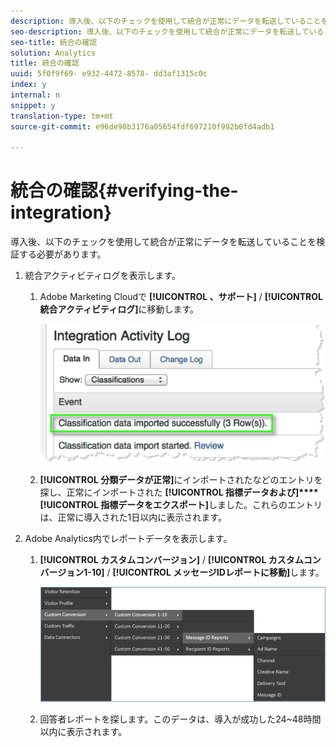 ```yaml
---
description: 導入後、以下のチェックを使用して統合が正常にデータを転送していることを検証する必要があります。
seo-description: 導入後、以下のチェックを使用して統合が正常にデータを転送していることを検証する必要があります。
seo-title: 統合の確認
solution: Analytics
title: 統合の確認
uuid: 5f0f9f69- e932-4472-8578- dd3af1315c0c
index: y
internal: n
snippet: y
translation-type: tm+mt
source-git-commit: e96de98b3176a05654fdf697210f992b0fd4adb1

---
```



# 統合の確認{#verifying-the-integration}

導入後、以下のチェックを使用して統合が正常にデータを転送していることを検証する必要があります。

1. 統合アクティビティログを表示します。
   1. Adobe Marketing Cloudで **[!UICONTROL 、サポート]** / **[!UICONTROL 統合アクティビティログ]**&#x200B;に移動します。

      ![](assets/integration_activity_log.png)

   1. **[!UICONTROL 分類データが正常]**&#x200B;にインポートされたなどのエントリを探し、正常にインポートされた **[!UICONTROL 指標データおよび]****[!UICONTROL 指標データをエクスポート]**&#x200B;しました。これらのエントリは、正常に導入された1日以内に表示されます。
1. Adobe Analytics内でレポートデータを表示します。
   1. **[!UICONTROL カスタムコンバージョン]** / **[!UICONTROL カスタムコンバージョン1-10]** / **[!UICONTROL メッセージIDレポートに移動]**&#x200B;します。

      ![](assets/reporting.png)

   1. 回答者レポートを探します。このデータは、導入が成功した24~48時間以内に表示されます。
